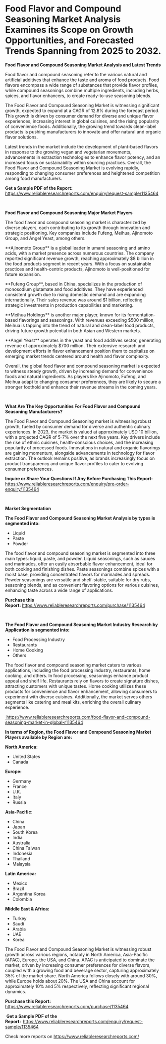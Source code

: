 <p><h1>Food Flavor and Compound Seasoning Market Analysis Examines its Scope on Growth Opportunities, and Forecasted Trends Spanning from 2025 to 2032.</h1></p><p><strong>Food Flavor and Compound Seasoning Market Analysis and Latest Trends</strong></p>
<p><p>Food flavor and compound seasoning refer to the various natural and artificial additives that enhance the taste and aroma of food products. Food flavors encompass a wide range of substances that provide flavor profiles, while compound seasonings combine multiple ingredients, including herbs, spices, and flavor enhancers, to create ready-to-use seasoning blends. </p><p>The Food Flavor and Compound Seasoning Market is witnessing significant growth, expected to expand at a CAGR of 12.8% during the forecast period. This growth is driven by consumer demand for diverse and unique flavor experiences, increasing interest in global cuisines, and the rising popularity of convenience foods. Additionally, the growing trend towards clean-label products is pushing manufacturers to innovate and offer natural and organic flavor solutions.</p><p>Latest trends in the market include the development of plant-based flavors in response to the growing vegan and vegetarian movements, advancements in extraction technologies to enhance flavor potency, and an increased focus on sustainability within sourcing practices. Overall, the Food Flavor and Compound Seasoning Market is evolving rapidly, responding to changing consumer preferences and heightened competition among food manufacturers.</p></p>
<p><strong>Get a Sample PDF of the Report:&nbsp;</strong> <a href="https://www.reliableresearchreports.com/enquiry/request-sample/1135464?utm_campaign=2665&utm_medium=2&utm_source=Github&utm_content=ia&utm_term=25032025&utm_id=food-flavor-and-compound-seasoning">https://www.reliableresearchreports.com/enquiry/request-sample/1135464</a></p>
<p>&nbsp;</p>
<p><strong>Food Flavor and Compound Seasoning Major Market Players</strong></p>
<p><p>The food flavor and compound seasoning market is characterized by diverse players, each contributing to its growth through innovation and strategic positioning. Key companies include Fufeng, Meihua, Ajinomoto Group, and Angel Yeast, among others.</p><p>**Ajinomoto Group** is a global leader in umami seasoning and amino acids, with a market presence across numerous countries. The company reported significant revenue growth, reaching approximately $8 billion in the food products segment in recent years. With a focus on sustainable practices and health-centric products, Ajinomoto is well-positioned for future expansion.</p><p>**Fufeng Group**, based in China, specializes in the production of monosodium glutamate and food additives. They have experienced consistent growth due to rising domestic demand and are expanding internationally. Their sales revenue was around $1 billion, reflecting strategic investments in production capabilities and marketing.</p><p>**Meihua Holdings** is another major player, known for its fermentation-based flavorings and seasonings. With revenues exceeding $500 million, Meihua is tapping into the trend of natural and clean-label food products, driving future growth potential in both Asian and Western markets.</p><p>**Angel Yeast** operates in the yeast and food additives sector, generating revenue of approximately $700 million. Their extensive research and development efforts in flavor enhancement position them to capitalize on emerging market trends centered around health and flavor complexity.</p><p>Overall, the global food flavor and compound seasoning market is expected to witness steady growth, driven by increasing demand for convenience foods and natural ingredients. As players like Ajinomoto, Fufeng, and Meihua adapt to changing consumer preferences, they are likely to secure a stronger foothold and enhance their revenue streams in the coming years.</p></p>
<p>&nbsp;</p>
<p><strong>What Are The Key Opportunities For Food Flavor and Compound Seasoning Manufacturers?</strong></p>
<p><p>The Food Flavor and Compound Seasoning market is witnessing robust growth, fueled by consumer demand for diverse and authentic culinary experiences. In 2023, the market is valued at approximately USD 10 billion, with a projected CAGR of 5-7% over the next five years. Key drivers include the rise of ethnic cuisines, health-conscious choices, and the increasing popularity of processed foods. Innovations in natural and organic flavorings are gaining momentum, alongside advancements in technology for flavor extraction. The outlook remains positive, as brands increasingly focus on product transparency and unique flavor profiles to cater to evolving consumer preferences.</p></p>
<p><strong>Inquire or Share Your Questions If Any Before Purchasing This Report:</strong> <a href="https://www.reliableresearchreports.com/enquiry/pre-order-enquiry/1135464?utm_campaign=2665&utm_medium=2&utm_source=Github&utm_content=ia&utm_term=25032025&utm_id=food-flavor-and-compound-seasoning">https://www.reliableresearchreports.com/enquiry/pre-order-enquiry/1135464</a></p>
<p>&nbsp;</p>
<p><strong>Market Segmentation</strong></p>
<p><strong>The Food Flavor and Compound Seasoning Market Analysis by types is segmented into:</strong></p>
<p><ul><li>Liquid</li><li>Paste</li><li>Powder</li></ul></p>
<p><p>The food flavor and compound seasoning market is segmented into three main types: liquid, paste, and powder. Liquid seasonings, such as sauces and marinades, offer an easily absorbable flavor enhancement, ideal for both cooking and finishing dishes. Paste seasonings combine spices with a moist base, providing concentrated flavors for marinades and spreads. Powder seasonings are versatile and shelf-stable, suitable for dry rubs, seasoning blends, and as convenient flavoring options for various cuisines, enhancing taste across a wide range of applications.</p></p>
<p><strong>Purchase this Report:&nbsp;</strong><a href="https://www.reliableresearchreports.com/purchase/1135464?utm_campaign=2665&utm_medium=2&utm_source=Github&utm_content=ia&utm_term=25032025&utm_id=food-flavor-and-compound-seasoning">https://www.reliableresearchreports.com/purchase/1135464</a></p>
<p>&nbsp;</p>
<p><strong>The Food Flavor and Compound Seasoning Market Industry Research by Application is segmented into:</strong></p>
<p><ul><li>Food Processing Industry</li><li>Restaurants</li><li>Home Cooking</li><li>Others</li></ul></p>
<p><p>The food flavor and compound seasoning market caters to various applications, including the food processing industry, restaurants, home cooking, and others. In food processing, seasonings enhance product appeal and shelf life. Restaurants rely on flavors to create signature dishes, attracting customers with unique tastes. Home cooking utilizes these products for convenience and flavor enhancement, allowing consumers to experiment with diverse cuisines. Additionally, the market serves others segments like catering and meal kits, enriching the overall culinary experience.</p></p>
<p><a href="https://www.reliableresearchreports.com/food-flavor-and-compound-seasoning-market-in-global-r1135464?utm_campaign=2665&utm_medium=2&utm_source=Github&utm_content=ia&utm_term=25032025&utm_id=food-flavor-and-compound-seasoning">&nbsp;https://www.reliableresearchreports.com/food-flavor-and-compound-seasoning-market-in-global-r1135464</a></p>
<p><strong>In terms of Region, the Food Flavor and Compound Seasoning Market Players available by Region are:</strong></p>
<p>
    <p> <strong> North America: </strong>
        <ul>
            <li>United States</li>
            <li>Canada</li>
        </ul>
        </p> 
    <p> <strong> Europe: </strong>
        <ul>
            <li>Germany</li>
            <li>France</li>
            <li>U.K.</li>
            <li>Italy</li>
            <li>Russia</li>
        </ul>
        </p> 
    <p> <strong> Asia-Pacific: </strong>
        <ul>
            <li>China</li>
            <li>Japan</li>
            <li>South Korea</li>
            <li>India</li>
            <li>Australia</li>
            <li>China Taiwan</li>
            <li>Indonesia</li>
            <li>Thailand</li>
            <li>Malaysia</li>
        </ul>
        </p> 
    <p> <strong> Latin America: </strong>
        <ul>
            <li>Mexico</li>
            <li>Brazil</li>
            <li>Argentina Korea</li>
            <li>Colombia</li>
        </ul>
        </p> 
    <p> <strong> Middle East & Africa: </strong>
        <ul>
            <li>Turkey</li>
            <li>Saudi</li>
            <li>Arabia</li>
            <li>UAE</li>
            <li>Korea</li>
        </ul>
    </p>
    </p>
<p><p>The Food Flavor and Compound Seasoning Market is witnessing robust growth across various regions, notably in North America, Asia-Pacific (APAC), Europe, the USA, and China. APAC is anticipated to dominate the market, driven by increasing consumer preferences for diverse flavors, coupled with a growing food and beverage sector, capturing approximately 35% of the market share. North America follows closely with around 30%, while Europe holds about 20%. The USA and China account for approximately 10% and 5% respectively, reflecting significant regional dynamics.</p></p>
<p><strong>Purchase this Report: </strong><a href="https://www.reliableresearchreports.com/purchase/1135464?utm_campaign=2665&utm_medium=2&utm_source=Github&utm_content=ia&utm_term=25032025&utm_id=food-flavor-and-compound-seasoning">https://www.reliableresearchreports.com/purchase/1135464</a></p>
<p>&nbsp;<strong>Get a Sample PDF of the Report:&nbsp;&nbsp;</strong><a href="https://www.reliableresearchreports.com/enquiry/request-sample/1135464?utm_campaign=2665&utm_medium=2&utm_source=Github&utm_content=ia&utm_term=25032025&utm_id=food-flavor-and-compound-seasoning">https://www.reliableresearchreports.com/enquiry/request-sample/1135464</a></p>
<p><strong></strong></p>
<p>Check more reports on <a href="https://www.reliableresearchreports.com/?utm_campaign=2665&utm_medium=2&utm_source=Github&utm_content=ia&utm_term=25032025&utm_id=food-flavor-and-compound-seasoning">https://www.reliableresearchreports.com/</a></p>